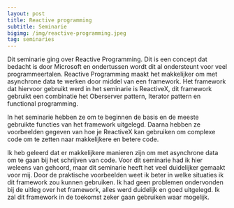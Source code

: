 ```yaml
---
layout: post
title: Reactive programming
subtitle: Seminarie
bigimg: /img/reactive-programming.jpeg
tag: seminaries
---
```


Dit seminarie ging over Reactive Programming. Dit is een concept dat bedacht is door Microsoft en ondertussen wordt dit al ondersteunt voor veel programmeertalen. Reactive Programming maakt het makkelijker om met asynchrone data te werken door middel van een framework. Het framework dat hiervoor gebruikt werd in het seminarie is ReactiveX, dit framework gebruikt een combinatie het Oberserver pattern, Iterator pattern en functional programming.

In het seminarie hebben ze om te beginnen de basis en de meeste gebruikte functies van het framework uitgelegd. Daarna hebben ze voorbeelden gegeven van hoe je ReactiveX kan gebruiken om complexe code om te zetten naar makkelijkere en betere code. 

Ik heb geleerd dat er makkelijkere manieren zijn om met asynchrone data om te gaan bij het schrijven van code. Voor dit seminarie had ik hier weleens van gehoord, maar dit seminarie heeft het veel duidelijker gemaakt voor mij. Door de praktische voorbeelden weet ik beter in welke situaties ik dit framework zou kunnen gebruiken. Ik had geen problemen ondervonden bij de uitleg over het framework, alles werd duidelijk en goed uitgelegd. Ik zal dit framework in de toekomst zeker gaan gebruiken waar mogelijk.
